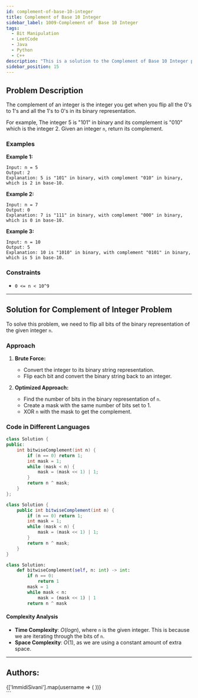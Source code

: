 ```yaml
---
id: complement-of-base-10-integer
title: Complement of Base 10 Integer
sidebar_label: 1009-Complement of  Base 10 Integer
tags:
  - Bit Manipulation
  - LeetCode
  - Java
  - Python
  - C++
description: "This is a solution to the Complement of Base 10 Integer problem on LeetCode."
sidebar_position: 15
---
```


## Problem Description

The complement of an integer is the integer you get when you flip all the 0's to 1's and all the 1's to 0's in its binary representation.

For example, The integer 5 is "101" in binary and its complement is "010" which is the integer 2. Given an integer `n`, return its complement.

### Examples

**Example 1:**

```
Input: n = 5
Output: 2
Explanation: 5 is "101" in binary, with complement "010" in binary, which is 2 in base-10.
```

**Example 2:**

```
Input: n = 7
Output: 0
Explanation: 7 is "111" in binary, with complement "000" in binary, which is 0 in base-10.
```

**Example 3:**

```
Input: n = 10
Output: 5
Explanation: 10 is "1010" in binary, with complement "0101" in binary, which is 5 in base-10.
```

### Constraints

- `0 <= n < 10^9`

---

## Solution for Complement of Integer Problem

To solve this problem, we need to flip all bits of the binary representation of the given integer `n`.

### Approach

1. **Brute Force:**
   - Convert the integer to its binary string representation.
   - Flip each bit and convert the binary string back to an integer.

2. **Optimized Approach:**
   - Find the number of bits in the binary representation of `n`.
   - Create a mask with the same number of bits set to 1.
   - XOR `n` with the mask to get the complement.

### Code in Different Languages

<Tabs>
<TabItem value="C++" label="C++" default>
<SolutionAuthor name="@ImmidiSivani"/>

```cpp
class Solution {
public:
    int bitwiseComplement(int n) {
        if (n == 0) return 1;
        int mask = 1;
        while (mask < n) {
            mask = (mask << 1) | 1;
        }
        return n ^ mask;
    }
};
```

</TabItem>
<TabItem value="Java" label="Java">
<SolutionAuthor name="@ImmidiSivani"/>

```java
class Solution {
    public int bitwiseComplement(int n) {
        if (n == 0) return 1;
        int mask = 1;
        while (mask < n) {
            mask = (mask << 1) | 1;
        }
        return n ^ mask;
    }
}
```

</TabItem>
<TabItem value="Python" label="Python">
<SolutionAuthor name="@ImmidiSivani"/>

```python
class Solution:
    def bitwiseComplement(self, n: int) -> int:
        if n == 0:
            return 1
        mask = 1
        while mask < n:
            mask = (mask << 1) | 1
        return n ^ mask
```

</TabItem>
</Tabs>

#### Complexity Analysis

- **Time Complexity**: $O(log n)$, where `n` is the given integer. This is because we are iterating through the bits of `n`.
- **Space Complexity**: $O(1)$, as we are using a constant amount of extra space.

---

<h2>Authors:</h2>

<div style={{display: 'flex', flexWrap: 'wrap', justifyContent: 'space-between', gap: '10px'}}>
{['ImmidiSivani'].map(username => (
 <Author key={username} username={username} />
))}
</div>
```
